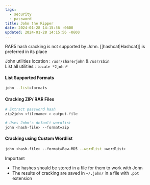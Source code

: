 ```yaml
---
tags:
  - security
  - password
title: John the Ripper
date: 2024-01-28 14:15:56 -0600
updated: 2024-01-28 14:15:56 -0600
---
```


RAR5 hash cracking is not supported by John. [[hashcat|Hashcat]] is preferred in its place

John utilities location : `/usr/share/john` & `/usr/sbin`  
List all utilities : `locate *2john*`

#### List Supported Formats

````bash
john --list=formats
````

#### Cracking ZIP/ RAR Files

````bash
# Extract password hash
zip2john <filename> > output-file

# Uses John's default wordlist
john <hash-file> --format=zip
````

#### Cracking using Custom Wordlist

````bash
john <hash-file> --format=Raw-MD5 --wordlist <wordlist>
````

 > [!IMPORTANT]
 > * The hashes should be stored in a file for them to work with John
 > * The results of cracking are saved in `~/.john/` in a file with `.pot` extension
 